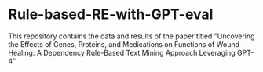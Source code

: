 # Rule-based-RE-with-GPT-eval
This repository contains the data and results of the paper titled "Uncovering the Effects of Genes, Proteins, and Medications on Functions of Wound Healing: A Dependency Rule-Based Text Mining Approach Leveraging GPT-4"
